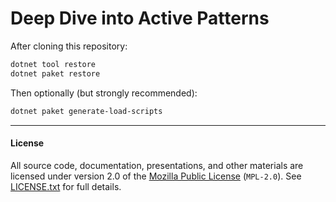 Deep Dive into Active Patterns
===

After cloning this repository:
```sh
dotnet tool restore
dotnet paket restore
```

Then optionally (but strongly recommended):
```sh
dotnet paket generate-load-scripts
```

---

#### License

All source code, documentation, presentations, and other materials are licensed
under version 2.0 of the [Mozilla Public License][1] (`MPL-2.0`). See [LICENSE.txt](./LICENSE.txt) for full details.


[1]: https://www.mozilla.org/en-US/MPL/2.0/
